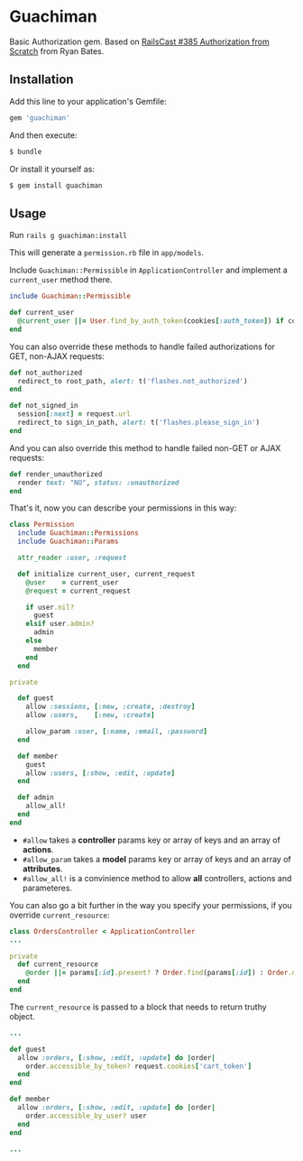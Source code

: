Guachiman
=========

Basic Authorization gem. Based on [RailsCast #385 Authorization from Scratch](http://railscasts.com/episodes/385-authorization-from-scratch-part-1)
from Ryan Bates.

Installation
------------

Add this line to your application's Gemfile:

```ruby
gem 'guachiman'
```

And then execute:

```bash
$ bundle
```

Or install it yourself as:

```bash
$ gem install guachiman
```

Usage
-----

Run `rails g guachiman:install`

This will generate a `permission.rb` file in `app/models`.

Include `Guachiman::Permissible` in `ApplicationController` and implement a `current_user` method there.

```ruby
include Guachiman::Permissible

def current_user
  @current_user ||= User.find_by_auth_token(cookies[:auth_token]) if cookies[:auth_token]
end
```

You can also override these methods to handle failed authorizations for GET, non-AJAX requests:

```ruby
def not_authorized
  redirect_to root_path, alert: t('flashes.not_authorized')
end

def not_signed_in
  session[:next] = request.url
  redirect_to sign_in_path, alert: t('flashes.please_sign_in')
end
```

And you can also override this method to handle failed non-GET or AJAX requests:

```ruby
def render_unauthorized
  render text: "NO", status: :unauthorized
end
```

That's it, now you can describe your permissions in this way:

```ruby
class Permission
  include Guachiman::Permissions
  include Guachiman::Params

  attr_reader :user, :request

  def initialize current_user, current_request
    @user    = current_user
    @request = current_request

    if user.nil?
      guest
    elsif user.admin?
      admin
    else
      member
    end
  end

private

  def guest
    allow :sessions, [:new, :create, :destroy]
    allow :users,    [:new, :create]

    allow_param :user, [:name, :email, :password]
  end

  def member
    guest
    allow :users, [:show, :edit, :update]
  end

  def admin
    allow_all!
  end
end
```

* `#allow` takes a **controller** params key or array of keys and an array of **actions**.
* `#allow_param` takes a **model** params key or array of keys and an array of **attributes**.
* `#allow_all!` is a convinience method to allow **all** controllers, actions and parameteres.

You can also go a bit further in the way you specify your permissions, if you override `current_resource`:

```ruby
class OrdersController < ApplicationController
...

private
  def current_resource
    @order ||= params[:id].present? ? Order.find(params[:id]) : Order.new
  end
end
```

The `current_resource` is passed to a block that needs to return truthy object.

```ruby
...

def guest
  allow :orders, [:show, :edit, :update] do |order|
    order.accessible_by_token? request.cookies['cart_token']
  end
end

def member
  allow :orders, [:show, :edit, :update] do |order|
    order.accessible_by_user? user
  end
end

...
```